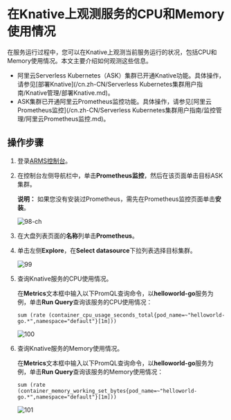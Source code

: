 # 在Knative上观测服务的CPU和Memory使用情况

在服务运行过程中，您可以在Knative上观测当前服务运行的状况，包括CPU和Memory使用情况。本文主要介绍如何观测这些信息。

-   阿里云Serverless Kubernetes（ASK）集群已开通Knative功能。具体操作，请参见[部署Knative](/cn.zh-CN/Serverless Kubernetes集群用户指南/Knative管理/部署Knative.md)。
-   ASK集群已开通阿里云Prometheus监控功能。具体操作，请参见[阿里云Prometheus监控](/cn.zh-CN/Serverless Kubernetes集群用户指南/监控管理/阿里云Prometheus监控.md)。

## 操作步骤

1.  登录[ARMS控制台](https://arms.console.aliyun.com/#/home)。

2.  在控制台左侧导航栏中，单击**Prometheus监控**，然后在该页面单击目标ASK集群。

    **说明：** 如果您没有安装过Prometheus，需先在Prometheus监控页面单击**安装**。

    ![98-ch](https://static-aliyun-doc.oss-accelerate.aliyuncs.com/assets/img/zh-CN/8152139061/p207447.png)

3.  在大盘列表页面的**名称**列单击**Prometheus**。

4.  单击左侧**Explore**，在**Select datasource**下拉列表选择目标集群。

    ![99](https://static-aliyun-doc.oss-accelerate.aliyuncs.com/assets/img/zh-CN/8152139061/p207728.png)

5.  查询Knative服务的CPU使用情况。

    在**Metrics**文本框中输入以下PromQL查询命令，以**helloworld-go**服务为例，单击**Run Query**查询该服务的CPU使用情况：

    ```
    sum (rate (container_cpu_usage_seconds_total{pod_name=~"helloworld-go.*",namespace="default"}[1m])) 
    ```

    ![100](https://static-aliyun-doc.oss-accelerate.aliyuncs.com/assets/img/zh-CN/8152139061/p207740.png)

6.  查询Knative服务的Memory使用情况。

    在**Metrics**文本框中输入以下PromQL查询命令，以**helloworld-go**服务为例，单击**Run Query**查询该服务的Memory使用情况：

    ```
    sum (rate (container_memory_working_set_bytes{pod_name=~"helloworld-go.*",namespace="default"}[1m])) 
    ```

    ![101](https://static-aliyun-doc.oss-accelerate.aliyuncs.com/assets/img/zh-CN/8152139061/p207742.png)


